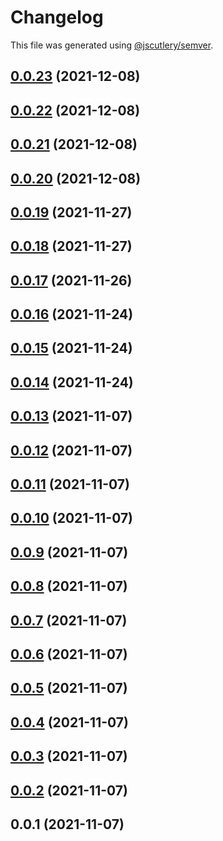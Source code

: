 # Changelog

This file was generated using [@jscutlery/semver](https://github.com/jscutlery/semver).

## [0.0.23](https://github.com/onedaycat/jaco/compare/core-0.0.22...core-0.0.23) (2021-12-08)



## [0.0.22](https://github.com/onedaycat/jaco/compare/core-0.0.21...core-0.0.22) (2021-12-08)



## [0.0.21](https://github.com/onedaycat/jaco/compare/core-0.0.20...core-0.0.21) (2021-12-08)



## [0.0.20](https://github.com/onedaycat/jaco/compare/core-0.0.19...core-0.0.20) (2021-12-08)



## [0.0.19](https://github.com/onedaycat/jaco/compare/core-0.0.18...core-0.0.19) (2021-11-27)



## [0.0.18](https://github.com/onedaycat/jaco/compare/core-0.0.17...core-0.0.18) (2021-11-27)



## [0.0.17](https://github.com/onedaycat/jaco/compare/core-0.0.16...core-0.0.17) (2021-11-26)



## [0.0.16](https://github.com/onedaycat/jaco/compare/core-0.0.15...core-0.0.16) (2021-11-24)



## [0.0.15](https://github.com/onedaycat/jaco/compare/core-0.0.14...core-0.0.15) (2021-11-24)



## [0.0.14](https://github.com/onedaycat/jaco/compare/core-0.0.13...core-0.0.14) (2021-11-24)



## [0.0.13](https://github.com/onedaycat/jaco/compare/core-0.0.12...core-0.0.13) (2021-11-07)



## [0.0.12](https://github.com/onedaycat/jaco/compare/core-0.0.11...core-0.0.12) (2021-11-07)



## [0.0.11](https://github.com/onedaycat/jaco/compare/core-0.0.10...core-0.0.11) (2021-11-07)



## [0.0.10](https://github.com/onedaycat/jaco/compare/core-0.0.9...core-0.0.10) (2021-11-07)



## [0.0.9](https://github.com/onedaycat/jaco/compare/core-0.0.8...core-0.0.9) (2021-11-07)



## [0.0.8](https://github.com/onedaycat/jaco/compare/core-0.0.7...core-0.0.8) (2021-11-07)



## [0.0.7](https://github.com/onedaycat/jaco/compare/core-0.0.6...core-0.0.7) (2021-11-07)



## [0.0.6](https://github.com/onedaycat/jaco/compare/core-0.0.5...core-0.0.6) (2021-11-07)



## [0.0.5](https://github.com/onedaycat/jaco/compare/core-0.0.4...core-0.0.5) (2021-11-07)



## [0.0.4](https://github.com/onedaycat/jaco/compare/core-0.0.3...core-0.0.4) (2021-11-07)



## [0.0.3](https://github.com/onedaycat/jaco/compare/core-0.0.2...core-0.0.3) (2021-11-07)



## [0.0.2](https://github.com/onedaycat/jaco/compare/core-0.0.1...core-0.0.2) (2021-11-07)



## 0.0.1 (2021-11-07)
